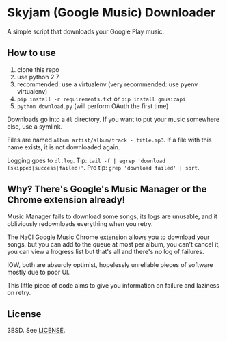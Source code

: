 # Skyjam (Google Music) Downloader

A simple script that downloads your Google Play music.

## How to use

1. clone this repo
2. use python 2.7
3. recommended: use a virtualenv (very recommended: use pyenv virtualenv)
4. `pip install -r requirements.txt` or `pip install gmusicapi`
5. `python download.py` (will perform OAuth the first time)

Downloads go into a `dl` directory. If you want to put your music somewhere
else, use a symlink.

Files are named `album artist/album/track - title.mp3`. If a file with this
name exists, it is not downloaded again.

Logging goes to `dl.log`.
Tip: `tail -f | egrep 'download (skipped|success|failed)'`.
Pro tip: `grep 'download failed' | sort`.

## Why? There's Google's Music Manager or the Chrome extension already!

Music Manager fails to download some songs, its logs are unusable, and it
obliviously redownloads everything when you retry.

The NaCl Google Music Chrome extension allows you to download your songs, but
you can add to the queue at most per album, you can't cancel it, you can view a
lrogress list but that's all and there's no log of failures.

IOW, both are absurdly optimist, hopelessly unreliable pieces of software
mostly due to poor UI.

This little piece of code aims to give you information on failure and laziness
on retry.

## License

3BSD. See [LICENSE](LICENSE).
